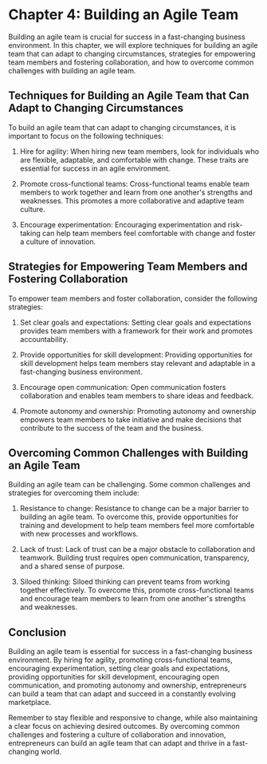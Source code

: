 Chapter 4: Building an Agile Team
=================================

Building an agile team is crucial for success in a fast-changing business environment. In this chapter, we will explore techniques for building an agile team that can adapt to changing circumstances, strategies for empowering team members and fostering collaboration, and how to overcome common challenges with building an agile team.

Techniques for Building an Agile Team that Can Adapt to Changing Circumstances
------------------------------------------------------------------------------

To build an agile team that can adapt to changing circumstances, it is important to focus on the following techniques:

1. Hire for agility: When hiring new team members, look for individuals who are flexible, adaptable, and comfortable with change. These traits are essential for success in an agile environment.

2. Promote cross-functional teams: Cross-functional teams enable team members to work together and learn from one another's strengths and weaknesses. This promotes a more collaborative and adaptive team culture.

3. Encourage experimentation: Encouraging experimentation and risk-taking can help team members feel comfortable with change and foster a culture of innovation.

Strategies for Empowering Team Members and Fostering Collaboration
------------------------------------------------------------------

To empower team members and foster collaboration, consider the following strategies:

1. Set clear goals and expectations: Setting clear goals and expectations provides team members with a framework for their work and promotes accountability.

2. Provide opportunities for skill development: Providing opportunities for skill development helps team members stay relevant and adaptable in a fast-changing business environment.

3. Encourage open communication: Open communication fosters collaboration and enables team members to share ideas and feedback.

4. Promote autonomy and ownership: Promoting autonomy and ownership empowers team members to take initiative and make decisions that contribute to the success of the team and the business.

Overcoming Common Challenges with Building an Agile Team
--------------------------------------------------------

Building an agile team can be challenging. Some common challenges and strategies for overcoming them include:

1. Resistance to change: Resistance to change can be a major barrier to building an agile team. To overcome this, provide opportunities for training and development to help team members feel more comfortable with new processes and workflows.

2. Lack of trust: Lack of trust can be a major obstacle to collaboration and teamwork. Building trust requires open communication, transparency, and a shared sense of purpose.

3. Siloed thinking: Siloed thinking can prevent teams from working together effectively. To overcome this, promote cross-functional teams and encourage team members to learn from one another's strengths and weaknesses.

Conclusion
----------

Building an agile team is essential for success in a fast-changing business environment. By hiring for agility, promoting cross-functional teams, encouraging experimentation, setting clear goals and expectations, providing opportunities for skill development, encouraging open communication, and promoting autonomy and ownership, entrepreneurs can build a team that can adapt and succeed in a constantly evolving marketplace.

Remember to stay flexible and responsive to change, while also maintaining a clear focus on achieving desired outcomes. By overcoming common challenges and fostering a culture of collaboration and innovation, entrepreneurs can build an agile team that can adapt and thrive in a fast-changing world.
